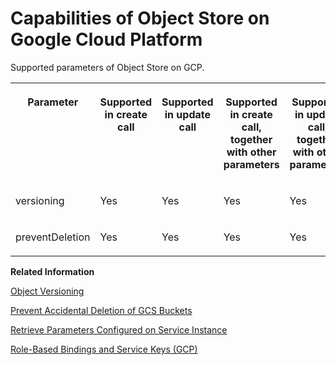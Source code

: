 <!-- loio2ec9c8e873c54413885d0c2bd740ea9e -->

# Capabilities of Object Store on Google Cloud Platform

Supported parameters of Object Store on GCP.




<table>
<tr>
<th valign="top">

Parameter

</th>
<th valign="top">

Supported in create call

</th>
<th valign="top">

Supported in update call

</th>
<th valign="top">

Supported in create call, together with other parameters

</th>
<th valign="top">

Supported in update call, together with other parameters

</th>
</tr>
<tr>
<td valign="top">

versioning

</td>
<td valign="top">

Yes

</td>
<td valign="top">

Yes

</td>
<td valign="top">

Yes

</td>
<td valign="top">

Yes

</td>
</tr>
<tr>
<td valign="top">

preventDeletion

</td>
<td valign="top">

Yes

</td>
<td valign="top">

Yes

</td>
<td valign="top">

Yes

</td>
<td valign="top">

Yes

</td>
</tr>
</table>

**Related Information**  


[Object Versioning](object-versioning-f99e258.md "Google Cloud Storage (GCS) offers object versioning to support the retrieval of objects that are deleted or replaced. You can enable or disable object versioning for your service instances (buckets).")

[Prevent Accidental Deletion of GCS Buckets](prevent-accidental-deletion-of-gcs-buckets-9164ace.md "")

[Retrieve Parameters Configured on Service Instance](retrieve-parameters-configured-on-service-instance-c3e904a.md "")

[Role-Based Bindings and Service Keys \(GCP\)](role-based-bindings-and-service-keys-gcp-3661acd.md "Object Store supports creating service credentials with read and write roles. This allows applications to be bound to role-specific service bindings to restrict access per use case.")

